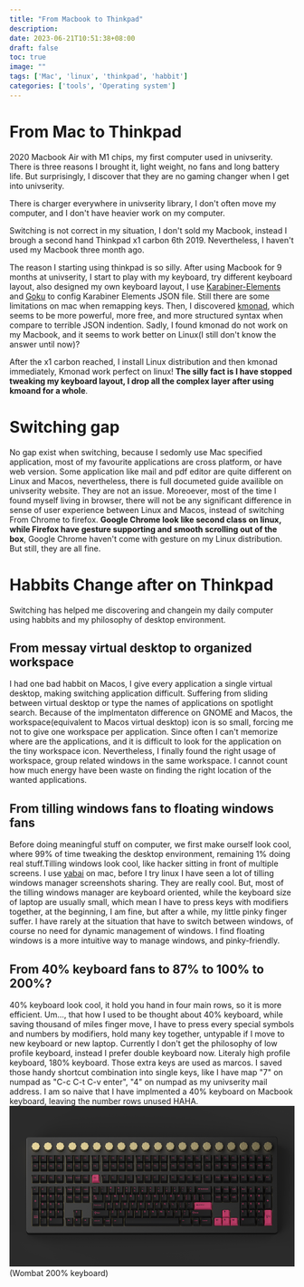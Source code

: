 ```yaml
---
title: "From Macbook to Thinkpad"
description: 
date: 2023-06-21T10:51:38+08:00
draft: false
toc: true
image: ""
tags: ['Mac', 'linux', 'thinkpad', 'habbit']
categories: ['tools', 'Operating system']
---
```


# From Mac to Thinkpad
2020 Macbook Air with M1 chips, my first computer used in univserity. There is three reasons I brought it, light weight, no fans and long battery life. But surprisingly, I discover that they are no gaming changer when I get into univserity.

There is charger everywhere in univserity library, I don't often move my computer, and I don't have heavier work on my computer.

Switching is not correct in my situation, I don't sold my Macbook, instead I brough a second hand Thinkpad x1 carbon 6th 2019. Nevertheless, I haven't used my Macbook three month ago. 

The reason I starting using thinkpad is so silly. After using Macbook for 9 months at univserity, I start to play with my keyboard, try different keyboard layout, also designed my own keyboard layout, I use [Karabiner-Elements](https://karabiner-elements.pqrs.org/) and [Goku](https://github.com/yqrashawn/GokuRakuJoudo) to config Karabiner Elements JSON file. Still there are some limitations on mac when remapping keys. Then, I discovered [kmonad](https://github.com/kmonad/kmonad), which seems to be more powerful, more free, and more structured syntax when compare to terrible JSON indention. Sadly, I found kmonad do not work on my Macbook, and it seems to work better on Linux(I still don't know the answer until now)?

After the x1 carbon reached, I install Linux distribution and then kmonad immediately, Kmonad work perfect on linux! **The silly fact is I have stopped tweaking my keyboard layout, I drop all the complex layer after using kmoand for a whole**. 

# Switching gap
No gap exist when switching, because I sedomly use Mac specified application, most of my favourite applications are cross platform, or have web version. Some application like mail and pdf editor are quite different on Linux and Macos, nevertheless, there is full documeted guide availible on univserity website. They are not an issue. Moreoever, most of the time I found myself living in browser, there will not be any significant difference in sense of user experience between Linux and Macos, instead of switching From Chrome to firefox. **Google Chrome look like second class on linux, while Firefox have gesture supporting and smooth scrolling out of the box**, Google Chrome haven't come with gesture on my Linux distribution. But still, they are all fine.

# Habbits Change after on Thinkpad
Switching has helped me discovering and changein my daily computer using habbits and my philosophy of desktop environment.

## From messay virtual desktop to organized workspace
I had one bad habbit on Macos, I give every application a single virtual desktop, making switching application difficult. Suffering from sliding between virtual desktop or type the names of applications on spotlight search. Because of the implmentaton difference on GNOME and Macos, the workspace(equivalent to Macos virtual desktop) icon is so small, forcing me not to give one workspace per application. Since often I can't memorize where are the applications, and it is difficult to look for the application on the tiny workspace icon. Nevertheless, I finally found the right usage of workspace, group related windows in the same workspace. I cannot count how much energy have been waste on finding the right location of the wanted applications.

## From tilling windows fans to floating windows fans
Before doing meaningful stuff on computer, we first make ourself look cool, where 99% of time tweaking the desktop environment, remaining 1% doing real stuff.Tilling windows look cool, like hacker sitting in front of multiple screens. I use [yabai](https://github.com/koekeishiya/yabai) on mac, before I try linux I have seen a lot of tilling windows manager screenshots sharing. They are really cool. But, most of the tilling windows manager are keyboard oriented, while the keyboard size of laptop are usually small, which mean I have to press keys with modifiers together, at the beginning, I am fine, but after a while, my little pinky finger suffer. I have rarely at the situation that have to switch between windows, of course no need for dynamic management of windows. I find floating windows is a more intuitive way to manage windows, and pinky-friendly.

## From 40% keyboard fans to 87% to 100% to 200%?
40% keyboard look cool, it hold you hand in four main rows, so it is more efficient. Um..., that how I used to be thought about 40% keyboard, while saving thousand of miles finger move, I have to press every special symbols and numbers by modifiers, hold many key together, untypable if I move to new keyboard or new laptop. Currently I don't get the philosophy of low profile keyboard, instead I prefer double keyboard now. Literaly high profile keyboard, 180% keyboard. Those extra keys are used as marcos. I saved those handy shortcut combination into single keys, like I have map "7" on numpad as "C-c C-t C-v enter", "4" on numpad as my univserity mail address. I am so naive that I have implmented a 40% keyboard on Macbook keyboard, leaving the number rows unused HAHA.
![Wombat 200% keyboard](wombat.1268.png)
(Wombat 200% keyboard)

